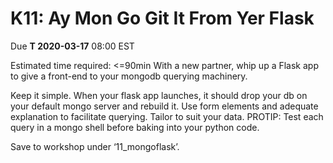# K11: Ay Mon Go Git It From Yer Flask

Due **T 2020-03-17** 08:00 EST

Estimated time required: <=90min
With a new partner, whip up a Flask app to give a front-end to your mongodb querying machinery.

Keep it simple.
When your flask app launches, it should drop your db on your default mongo server and rebuild it.
Use form elements and adequate explanation to facilitate querying.
Tailor to suit your data.
PROTIP: Test each query in a mongo shell before baking into your python code.

Save to workshop under ‘11_mongoflask’.
